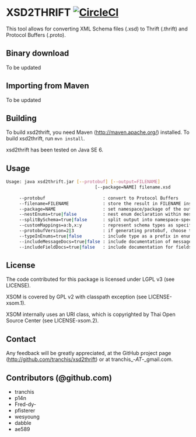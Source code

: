 # XSD2THRIFT  [![CircleCI](https://circleci.com/gh/entur/xsd2thrift.svg?style=svg)](https://circleci.com/gh/entur/xsd2thrift)

This tool allows for converting XML Schema files (.xsd) to Thrift (.thrift) and
Protocol Buffers (.proto).

## Binary download

To be updated

## Importing from Maven

To be updated

## Building

To build xsd2thrift, you need Maven (http://maven.apache.org/) installed. To build xsd2thrift, run `mvn install`.

xsd2thrift has been tested on Java SE 6.

## Usage

```bash
Usage: java xsd2thrift.jar [--protobuf] [--output=FILENAME]
                                  [--package=NAME] filename.xsd
       
     --protobuf                      : convert to Protocol Buffers
     --filename=FILENAME             : store the result in FILENAME instead of standard output
     --package=NAME                  : set namespace/package of the output file
     --nestEnums=true|false          : nest enum declaration within messages that reference them, only supported by protobuf, defaults to true
     --splitBySchema=true|false      : split output into namespace-specific files, defaults to false
     --customMappings=a:b,x:y        : represent schema types as specific output types
     --protobufVersion=2|3           : if generating protobuf, choose the version (2 or 3)
     --typeInEnums=true|false        : include type as a prefix in enums, defaults to true
     --includeMessageDocs=true|false : include documentation of messages in output, defaults to true
     --includeFieldDocs=true|false   : include documentation for fields in output, defaults to true

```

## License

The code contributed for this package is licensed under LGPL v3 (see LICENSE).

XSOM is covered by GPL v2 with classpath exception (see LICENSE-xsom.1).

XSOM internally uses an URI class, which is copyrighted by Thai Open Source
Center (see LICENSE-xsom.2).

## Contact

Any feedback will be greatly appreciated, at the GitHub project page
(http://github.com/tranchis/xsd2thrift) or at tranchis_-_AT_-_gmail.com.

## Contributors (@github.com)

* tranchis
* p14n
* Fred-dy-
* pfisterer
* wesyoung
* dabble
* ae589

